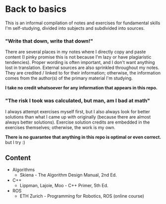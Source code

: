 # Back to basics

This is an informal compilation of notes and exercises for fundamental skills I'm self-studying, divided into subjects and subdivided into sources.

### "Write that down, write that down!"

There are several places in my notes where I directly copy and paste content (I pinky promise this is not because I'm lazy or have plagiaristic tendencies). Proper wording is often important, and I don't want anything lost in translation. External sources are also sprinkled throughout my notes. They are credited / linked to for their information; otherwise, the information comes from the author(s) of the primary material I'm studying. 

**I take no credit whatsoever for any information that appears in this repo.**

### "The risk I took was calculated, but man, am I bad at math"

I always attempt exercises myself first, but I also always look for better solutions than what I came up with originally (because there are almost always better solutions). Exercise solution credits are embedded in the exercises themselves; otherwise, the work is my own. 

**There is no guarantee that anything in this repo is optimal or even correct.** but I try :)

## Content

- Algorithms
    - Skiena - The Algorithm Design Manual, 2nd Ed.
- C++
    - Lippman, Lajoie, Moo - C++ Primer, 5th Ed.
- ROS
    - ETH Zurich - Programming for Robotics, ROS (online course)
